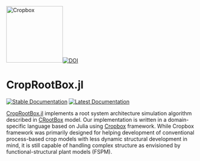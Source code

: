 <a href="https://github.com/cropbox/Cropbox.jl"><img src="https://github.com/cropbox/Cropbox.jl/raw/main/docs/src/assets/logo.svg" alt="Cropbox" width="150"></a><a href="https://doi.org/10.5281/zenodo.8083525"><img src="https://zenodo.org/badge/DOI/10.5281/zenodo.8083525.svg" alt="DOI"></a>

# CropRootBox.jl

[![Stable Documentation](https://img.shields.io/badge/docs-stable-blue.svg)](https://cropbox.github.io/CropRootBox.jl/stable/)
[![Latest Documentation](https://img.shields.io/badge/docs-dev-blue.svg)](https://cropbox.github.io/CropRootBox.jl/dev/)

[CropRootBox.jl](https://github.com/cropbox/CropRootBox.jl) implements a root system architecture simulation algorithm described in [CRootBox](https://plant-root-soil-interactions-modelling.github.io/CRootBox/) model. Our implementation is written in a domain-specific language based on Julia using [Cropbox](https://github.com/cropbox/Cropbox.jl) framework. While Cropbox framework was primarily designed for helping development of conventional process-based crop models with less dynamic structural development in mind, it is still capable of handling complex structure as envisioned by functional-structural plant models (FSPM).
